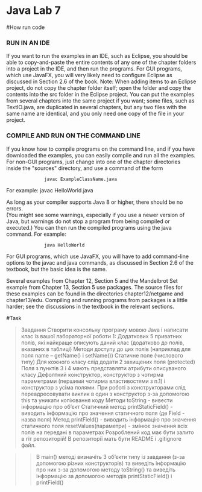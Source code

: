 # Java Lab 7


#How run code
### RUN IN AN IDE

If you want to run the examples in an IDE, such as Eclipse, you should
be able to copy-and-paste the entire contents of any one of the chapter folders
into a project in the IDE, and then run the programs.  For GUI programs,
which use JavaFX, you will very likely need to configure Eclipse as
discussed in Section 2.6 of the book.  Note: When adding items to
an Eclipse project, do not copy the chapter folder itself; open the 
folder and copy the contents into the src folder in the Eclipse project.
You can put the examples from several chapters into the same project if you 
want; some files, such as TextIO.java, are duplicated in several chapters,
but any two files with the same name are identical, and you only need one
copy of the file in your project.


### COMPILE AND RUN ON THE COMMAND LINE 

If you know how to compile programs on the command line, and if you have
downloaded the examples, you can easily compile and run all the examples.
For non-GUI programs, just change into one of the chapter directories inside 
the "sources" directory, and use a command of the form

                  javac ExampleClassName.java
                  
For example:
                  javac HelloWorld.java
                  
As long as your compiler supports Java 8 or higher, there should be no errors.  
(You might see some warnings, especially if you use a newer version of Java, 
but warnings do not stop a program from being compiled or executed.)  You can 
then run the compiled programs using the java command.  For example:

                  java HelloWorld
                  
For GUI programs, which use JavaFX, you will have to add command-line options to
the javac and java commands, as discussed in Section 2.6 of the textbook,
but the basic idea is the same.
                  
Several examples from Chapter 12, Section 5 and the Mandelbrot Set example
from Chapter 13, Section 5 use packages.  The source files for these examples
can be found in the directories chapter12/netgame and chapter13/edu.  Compiling
and running programs from packages is a little harder; see the discussions in
the textbook in the relevant sections.

#Task 


>Завдання
 Створити консольну програму мовою Java і написати клас із вашої лабораторної роботи 1:
 Додаткових 5 приватних полів, які найкраще описують даний клас (додатково до полів, вказаних в таблиці)
 Методи доступу до цих полів (наприклад для поля name – getName() і setName())
 Статичне поле (числового типу)
 Для кожного класу слід додати 2 захищених поля (protected)
 Поля з пунктів 3 і 4 мають представляти атрибути описуваного класу
 Дефолтний конструктор, конструктор з чотирма параметрами (першими чотирма властивостями з п.1) і конструктор з усіма полями. При роботі з конструкторами слід переадресовувати виклик в один з конструктор з-за допомогою this та уникати копіювання коду
 Методи
 toString - вивести інформацію про об’єкт
 Статичний метод printStaticField() - виводить інформацію про значення статичного поля (де Field - назва поля)
 Метод printField()  - виводить інформацію про значення статичного поля
 resetValues(параметри) - змінює значення всіх полів на передані в параметрах
 Розроблений код має бути залито в гіт репозиторій! В репозиторії мать бути README і .gitignore файл. 

>> В main() методі визначіть 3 об’єкти типу із завдання (з-за допомогою різних конструкторів) та виведіть інформацію про них з-за допомогою методу toString() та виведіть інформацію за допомогою методів printStaticField() і printField() 

